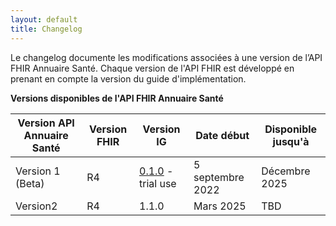 ```yaml
---
layout: default
title: Changelog
---
```


Le changelog  documente les modifications associées à une version de l’API FHIR Annuaire Santé. Chaque version de l'API FHIR est développé en prenant en compte la version du guide d'implémentation.

**Versions disponibles de l'API FHIR Annuaire Santé**

| Version API Annuaire Santé   | Version FHIR  | Version IG | Date début | Disponible jusqu'à |
| ---                          | ---           | ---        | ---        | ---                |
| Version 1 (Beta)             | R4            | <a href="https://interop.esante.gouv.fr/ig/fhir/annuaire/0.1.0">0.1.0</a> - trial use | 5 septembre 2022  | Décembre 2025                   |
| Version2                                 | R4            | 1.1.0             | Mars 2025               | TBD                   |
